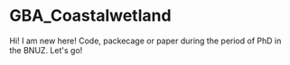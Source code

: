 # GBA_Coastalwetland
Hi! I am new here!
Code, packecage or paper during the period of PhD in the BNUZ.
Let's go!  
